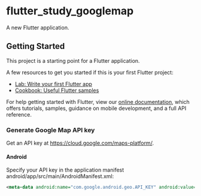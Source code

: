# flutter_study_googlemap

A new Flutter application.

## Getting Started

This project is a starting point for a Flutter application.

A few resources to get you started if this is your first Flutter project:

- [Lab: Write your first Flutter app](https://flutter.io/docs/get-started/codelab)
- [Cookbook: Useful Flutter samples](https://flutter.io/docs/cookbook)

For help getting started with Flutter, view our 
[online documentation](https://flutter.io/docs), which offers tutorials, 
samples, guidance on mobile development, and a full API reference.

### Generate Google Map API key
Get an API key at https://cloud.google.com/maps-platform/.

#### Android
Specify your API key in the application manifest android/app/src/main/AndroidManifest.xml:

```xml
<meta-data android:name="com.google.android.geo.API_KEY" android:value="YOUR API KEY"/>
```
